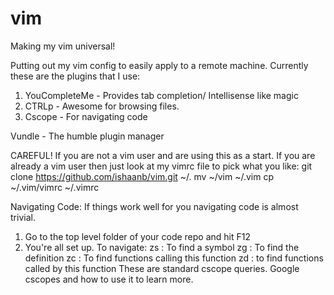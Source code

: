 # vim
Making my vim universal!

Putting out my vim config to easily apply to a remote machine.
Currently these are the plugins that I use:
1. YouCompleteMe - Provides tab completion/ Intellisense like magic
2. CTRLp - Awesome for browsing files.
3. Cscope - For navigating code

Vundle - The humble plugin manager

CAREFUL!
If you are not a vim user and are using this as a start. If you are already a vim user then just look at my vimrc file to pick what you like:
git clone https://github.com/ishaanb/vim.git ~/.
mv ~/vim ~/.vim
cp ~/.vim/vimrc ~/.vimrc

Navigating Code:
If things work well for you navigating code is almost trivial.
1. Go to the top level folder of your code repo and hit F12
2. You're all set up. To navigate:
	zs : To find a symbol
	zg : To find the definition
	zc : To find functions calling this function
	zd : to find functions called by this function
These are standard cscope queries. Google cscopes and how to use it to learn more.
